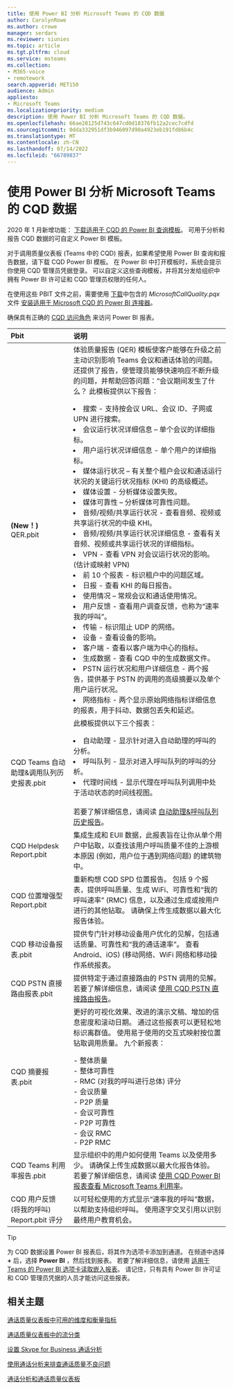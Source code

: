 ```yaml
---
title: 使用 Power BI 分析 Microsoft Teams 的 CQD 数据
author: CarolynRowe
ms.author: crowe
manager: serdars
ms.reviewer: siunies
ms.topic: article
ms.tgt.pltfrm: cloud
ms.service: msteams
ms.collection:
- M365-voice
- remotework
search.appverid: MET150
audience: Admin
appliesto:
- Microsoft Teams
ms.localizationpriority: medium
description: 使用 Power BI 分析 Microsoft Teams 的 CQD 数据。
ms.openlocfilehash: 66ae28125d743c647cd0d18376fb12a2cec7cdfd
ms.sourcegitcommit: 0dda332951df3b946097d90a4923eb191fd86b4c
ms.translationtype: MT
ms.contentlocale: zh-CN
ms.lasthandoff: 07/14/2022
ms.locfileid: "66789837"
---
```

# <a name="use-power-bi-to-analyze-cqd-data-for-microsoft-teams"></a>使用 Power BI 分析 Microsoft Teams 的 CQD 数据

2020 年 1 月新增功能： [下载适用于 CQD 的 Power BI 查询模板](https://www.microsoft.com/download/details.aspx?id=102291)。 可用于分析和报告 CQD 数据的可自定义 Power BI 模板。

对于调用质量仪表板 (Teams 中的 CQD) 报表，如果希望使用 Power BI 查询和报告数据，请下载 CQD Power BI 模板。 在 Power BI 中打开模板时，系统会提示你使用 CQD 管理员凭据登录。 可以自定义这些查询模板，并将其分发给组织中拥有 Power BI 许可证和 CQD 管理员权限的任何人。

在使用这些 PBIT 文件之前，需要使用 [下载](https://www.microsoft.com/download/details.aspx?id=102291)中包含的 *MicrosoftCallQuality.pqx* 文件 [安装适用于 Microsoft CQD 的 Power BI 连接器](CQD-Power-BI-connector.md)。 

确保具有正确的 [CQD 访问角色](turning-on-and-using-call-quality-dashboard.md#assign-admin-roles-for-access-to-cqd) 来访问 Power BI 报表。 

|Pbit |说明 |
|:----------|:---------|
|<strong> (New！) </strong> QER.pbit     |  体验质量报告 (QER) 模板使客户能够在升级之前主动识别影响 Teams 会议和通话体验的问题。 还提供了报告，使管理员能够快速响应不断升级的问题，并帮助回答问题：“会议期间发生了什么？  此模板提供以下报告：</p><li>搜索 - 支持按会议 URL、会议 ID、子网或 UPN 进行搜索。</li><li>会议运行状况详细信息 – 单个会议的详细指标。</li><li>用户运行状况详细信息 - 单个用户的详细指标。</li><li>媒体运行状况 – 有关整个租户会议和通话运行状况的关键运行状况指标 (KHI) 的高级概述。</li><li>媒体设置 - 分析媒体设置失败。</li><li>媒体可靠性 – 分析媒体可靠性问题。</li><li>音频/视频/共享运行状况 - 查看音频、视频或共享运行状况的中级 KHI。</li><li>音频/视频/共享运行状况详细信息 - 查看有关音频、视频或共享运行状况的详细指标。</li><li>VPN - 查看 VPN 对会议运行状况的影响。  (估计或映射 VPN) </li><li>前 10 个报表 - 标识租户中的问题区域。</li><li>日报 - 查看 KHI 的每日报告。</li><li>使用情况 – 常规会议和通话使用情况。</li><li>用户反馈 - 查看用户调查反馈，也称为“速率我的呼叫”。</li><li>传输 - 标识阻止 UDP 的网络。</li><li>设备 - 查看设备的影响。</li><li>客户端 - 查看以客户端为中心的指标。</li><li>生成数据 - 查看 CQD 中的生成数据文件。</li><li>PSTN 运行状况和用户详细信息 - 两个报告，提供基于 PSTN 的调用的高级摘要以及单个用户运行状况。</li><li>网络指标 - 两个显示原始网络指标详细信息的报表，用于抖动、数据包丢失和延迟。</li>  |
|CQD Teams 自动助理&调用队列历史报表.pbit     |  此模板提供以下三个报表：</p><li>自动助理 - 显示针对进入自动助理的呼叫的分析。</li><li>呼叫队列 - 显示对进入呼叫队列的呼叫的分析。</li><li>代理时间线 - 显示代理在呼叫队列调用中处于活动状态的时间线视图。</li><br>若要了解详细信息，请阅读 [自动助理&呼叫队列历史报告](aa-cq-cqd-historical-reports.md)。 |
|CQD Helpdesk Report.pbit     |集成生成和 EUII 数据，此报表旨在让你从单个用户中钻取，以查找该用户呼叫质量不佳的上游根本原因 (例如，用户位于遇到网络问题) 的建筑物中。 |
|CQD 位置增强型 Report.pbit     | 重新构想 CQD SPD 位置报告。 包括 9 个报表，提供呼叫质量、生成 WiFi、可靠性和“我的呼叫速率” (RMC) 信息，以及通过生成或按用户进行的其他钻取。 请确保上传生成数据以最大化报告体验。 |
|CQD 移动设备报表.pbit     | 提供专门针对移动设备用户优化的见解，包括通话质量、可靠性和“我的通话速率”。 查看 Android、iOS)  (移动网络、WiFi 网络和移动操作系统报表。 |
|CQD PSTN 直接路由报表.pbit     |提供特定于通过直接路由的 PSTN 调用的见解。 若要了解详细信息，请阅读 [使用 CQD PSTN 直接路由报告](CQD-PSTN-report.md)。 |
|CQD 摘要报表.pbit     |更好的可视化效果、改进的演示文稿、增加的信息密度和滚动日期。 通过这些报表可以更轻松地标识离群值。 使用易于使用的交互式映射按位置钻取调用质量。 九个新报表：</p>- 整体质量<br>- 整体可靠性<br>- RMC (对我的呼叫进行总体) 评分<br>- 会议质量<br>- P2P 质量<br>- 会议可靠性<br>- P2P 可靠性<br>- 会议 RMC<br>- P2P RMC         |
|CQD Teams 利用率报告.pbit     | 显示组织中的用户如何使用 Teams 以及使用多少。 请确保上传生成数据以最大化报告体验。 若要了解详细信息，请阅读 [使用 CQD Power BI 报表查看 Microsoft Teams 利用率](CQD-teams-utilization-report.md)。 |
|CQD 用户反馈 (将我的呼叫) Report.pbit 评分     | 以可轻松使用的方式显示“速率我的呼叫”数据，以帮助支持组织呼叫。 使用逐字交叉引用以识别最终用户教育机会。 |

> [!TIP]
> 为 CQD 数据设置 Power BI 报表后，将其作为选项卡添加到通道。 在频道中选择 **+** 后，选择 **Power BI** ，然后找到报表。 若要了解详细信息，请使用 [适用于 Teams 的 Power BI 选项卡读取嵌入报表](/power-bi/service-embed-report-microsoft-teams)。 请记住，只有具有 Power BI 许可证和 CQD 管理员凭据的人员才能访问这些报表。

## <a name="related-topics"></a>相关主题

[通话质量仪表板中可用的维度和衡量指标](dimensions-and-measures-available-in-call-quality-dashboard.md)

[通话质量仪表板中的流分类](stream-classification-in-call-quality-dashboard.md)

[设置 Skype for Business 通话分析](set-up-call-analytics.md)

[使用通话分析来排查通话质量不良问题](use-call-analytics-to-troubleshoot-poor-call-quality.md)

[通话分析和通话质量仪表板](./monitor-call-quality-qos.md)
